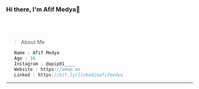 ### Hi there, I'm Afif Medya👋


#
<br />

> About Me


```js
   Name : Afif Medya
   Age : 16
   Instagram : @apip01____
   Website : https://amwp.me
   Linked : https://bit.ly/linkedinafifmedya
```

____

